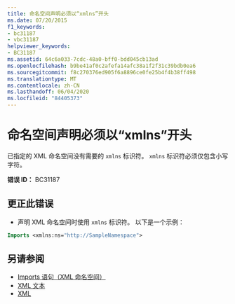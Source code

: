 ```yaml
---
title: 命名空间声明必须以“xmlns”开头
ms.date: 07/20/2015
f1_keywords:
- bc31187
- vbc31187
helpviewer_keywords:
- BC31187
ms.assetid: 64c6a033-7cdc-48a0-bff0-bdd045cb13ad
ms.openlocfilehash: b9be41af0c2afefa14afc38a1f2f31c39bdb0ea6
ms.sourcegitcommit: f8c270376ed905f6a8896ce0fe25b4f4b38ff498
ms.translationtype: MT
ms.contentlocale: zh-CN
ms.lasthandoff: 06/04/2020
ms.locfileid: "84405373"
---
```

# <a name="namespace-declaration-must-start-with-xmlns"></a>命名空间声明必须以“xmlns”开头
已指定的 XML 命名空间没有需要的 `xmlns` 标识符。 `xmlns` 标识符必须仅包含小写字符。  
  
 **错误 ID：** BC31187  
  
## <a name="to-correct-this-error"></a>更正此错误  
  
- 声明 XML 命名空间时使用 `xmlns` 标识符。 以下是一个示例：
  
```vb  
Imports <xmlns:ns="http://SampleNamespace">  
```  
  
## <a name="see-also"></a>另请参阅

- [Imports 语句（XML 命名空间）](../language-reference/statements/imports-statement-xml-namespace.md)
- [XML 文本](../language-reference/xml-literals/index.md)
- [XML](../programming-guide/language-features/xml/index.md)
